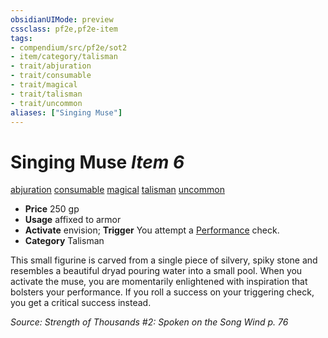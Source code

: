 ```yaml
---
obsidianUIMode: preview
cssclass: pf2e,pf2e-item
tags:
- compendium/src/pf2e/sot2
- item/category/talisman
- trait/abjuration
- trait/consumable
- trait/magical
- trait/talisman
- trait/uncommon
aliases: ["Singing Muse"]
---
```

# Singing Muse *Item 6*  
[abjuration](rules/traits/abjuration.md)  [consumable](rules/traits/consumable.md)  [magical](rules/traits/magical.md)  [talisman](rules/traits/talisman.md)  [uncommon](rules/traits/uncommon.md)  

- **Price** 250 gp
- **Usage** affixed to armor
- **Activate** envision; **Trigger** You attempt a [Performance](compendium/skills.md#Performance) check.
- **Category** Talisman

This small figurine is carved from a single piece of silvery, spiky stone and resembles a beautiful dryad pouring water into a small pool. When you activate the muse, you are momentarily enlightened with inspiration that bolsters your performance. If you roll a success on your triggering check, you get a critical success instead.

*Source: Strength of Thousands #2: Spoken on the Song Wind p. 76*